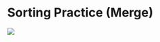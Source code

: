 # Sorting Practice (Merge)

![](https://github.com/kajj8808/kmu-data-structure-couse/assets/71279997/9e53f90e-d71c-44a1-ac79-ba8f944e8959)
